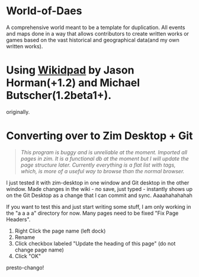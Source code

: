 # World-of-Daes
A comprehensive world meant to be a template for duplication. All events and maps done in a way that allows contributors to create written works or games based on the vast historical and geographical data(and my own written works).

# Using [Wikidpad](http://wikidpad.sourceforge.net/) by Jason Horman(+1.2) and Michael Butscher(1.2beta1+).
originally.

# Converting over to Zim Desktop + Git
>*This program is buggy and is unreliable at the moment. Imported all pages in zim. It is a functional db at the moment but I will update the page structure later. Currently everything is a flat list with tags, which, is more of a useful way to browse than the normal browser.*

I just tested it with zim-desktop in one window and Git desktop in the other window. Made changes in the wiki - no save, just typed - instantly shows up on the Git Desktop as a change that I can commit and sync. Aaaahahahahah

If you want to test this and just start writing some stuff, I am only working in the "a a a a" directory for now. Many pages need to be fixed "Fix Page Headers".
1) Right Click the page name (left dock)
2) Rename
3) Click checkbox labeled "Update the heading of this page" (do not change page name)
4) Click "OK"

presto-chango!
